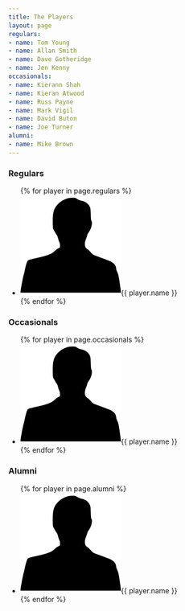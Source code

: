 ```yaml
---
title: The Players
layout: page
regulars:
- name: Tom Young
- name: Allan Smith
- name: Dave Gotheridge
- name: Jen Kenny
occasionals:
- name: Kierann Shah
- name: Kieran Atwood
- name: Russ Payne
- name: Mark Vigil
- name: David Buton
- name: Joe Turner
alumni:
- name: Mike Brown
---
```


### Regulars

<ul class="player-list player-list-regulars">
    {% for player in page.regulars %}
    <li class="player"><img src="/assets/face.png">{{ player.name }}</li>
    {% endfor %}
</ul>


### Occasionals

<ul class="player-list player-list-occasionals">
    {% for player in page.occasionals %}
    <li class="player"><img src="/assets/face.png">{{ player.name }}</li>
    {% endfor %}
</ul>

### Alumni

<ul class="player-list player-list-alumni">
    {% for player in page.alumni %}
    <li class="player"><img src="/assets/face.png">{{ player.name }}</li>
    {% endfor %}
</ul>
